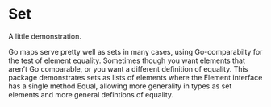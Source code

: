 # Set

A little demonstration.

Go maps serve pretty well as sets in many cases, using Go-comparabilty for
the test of element equality.  Sometimes though you want elements that aren’t
Go comparable, or you want a different definition of equality.  This package
demonstrates sets as lists of elements where the Element interface has a
single method Equal, allowing more generality in types as set elements and
more general defintions of equality.
